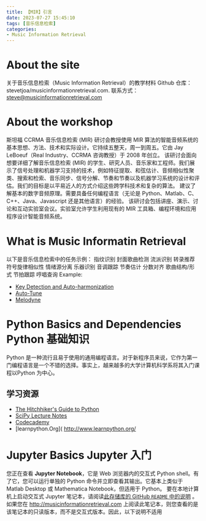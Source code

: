 ```yaml
---
title: 【MIR】引言
date: 2023-07-27 15:45:10
tags: [音乐信息检索]
categories:
- Music Information Retrieval
---
```

# About the site
关于音乐信息检索（Music Information Retrieval）的教学材料
Github 仓库：stevetjoa/musicinformationretrieval.com.
联系方式： steve@musicinformationretrieval.com

# About the workshop
斯坦福 CCRMA 音乐信息检索 (MIR) 研讨会教授使用 MIR 算法的智能音频系统的基本思想、方法、技术和实际设计。它持续五整天，周一到周五。它由 Jay LeBoeuf（Real Industry、CCRMA 咨询教授）于 2008 年创立。
该研讨会面向想要详细了解音乐信息检索 (MIR) 的学生、研究人员、音乐家和工程师。我们展示了信号处理和机器学习支持的技术，例如特征提取、和弦估计、音频相似性聚类、搜索和检索、音乐同步、信号分解、节奏和节奏以及机器学习系统的设计和评估。我们的目标是以平易近人的方式介绍这些跨学科技术和复杂的算法。
建议了解基本的数字音频原理。需要具备任何编程语言（无论是 Python、Matlab、C、C++、Java、Javascript 还是其他语言）的经验。
该研讨会包括讲座、演示、讨论和互动实验室会议。实验室允许学生利用现有的 MIR 工具箱、编程环境和应用程序设计智能音频系统。

# What is Music Informatin Retrieval
以下是音乐信息检索中的任务示例： 指纹识别 封面歌曲检测 流派识别 转录推荐 符号旋律相似性 情绪源分离 乐器识别 音调跟踪 节奏估计 分数对齐 歌曲结构/形式 节拍跟踪 哼唱查询
Example: 
- [Key Detection and Auto-harmonization](https://youtu.be/TG-ivjyyYhM)
- [Auto-Tune](https://youtu.be/A0cfugW4DbE)
- [Melodyne]( https://youtu.be/-fTi7CxSnVk )

# Python Basics and Dependencies Python 基础知识
Python 是一种流行且易于使用的通用编程语言。对于新程序员来说，它作为第一门编程语言是一个不错的选择。事实上，越来越多的大学计算机科学系将其入门课程以 ​​Python 为中心。

## 学习资源
-   [The Hitchhiker's Guide to Python](http://docs.python-guide.org/en/latest/)
-   [SciPy Lecture Notes](http://www.scipy-lectures.org/)
-   [Codecademy](http://www.codecademy.com/en/tracks/python)
-   [learnpython.Org]( http://www.learnpython.org/

# Jupyter Basics Jupyter 入门
您正在查看 **Jupyter Notebook**，它是 Web 浏览器内的交互式 Python shell。有了它，您可以运行单独的 Python 命令并立即查看其输出。它基本上类似于 Matlab Desktop 或 Mathematica Notebook，但适用于 Python。
要在本地计算机上启动交互式 Jupyter 笔记本，请阅读[此存储库的 GitHub `README` 中的说明](https://github.com/stevetjoa/stanford-mir#how-to-use-this-repo) 。
如果您在 <http://musicinformationretrieval.com> 上阅读此笔记本，则您查看的是该笔记本的只读版本，而不是交互式版本。因此，以下说明不适用
